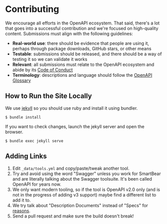 # Contributing

We encourage all efforts in the OpenAPI ecosystem. That said, there's a lot that goes into a successful contribution and we're focused on high-quality content. Submissions must align with the following guidelines:
- **Real-world use**: there should be evidence that people are using it, perhaps through package downloads, GitHub stars, or other means
- **Testable**: submissions should be released, and there should be a way of testing it so we can validate it works
- **Relevant**: all submissions must relate to the OpenAPI ecosystem and abide by its [Code of Conduct](https://github.com/OAI/OpenAPI-Specification/blob/main/CODE_OF_CONDUCT.md)
- **Terminology**: descriptions and language should follow the [OpenAPI Glossary](https://github.com/openapi-contrib/glossary?tab=readme-ov-file#api-description)

## How to Run the Site Locally

We use [jekyll](https://jekyllrb.com/) so you should use ruby and install it using bundler.

```
$ bundle install
```

If you want to check changes, launch the jekyll server and open the browser.

```
$ bundle exec jekyll serve
```

## Adding Links

1. Edit `_data/tools.yml` and copy/paste/tweak another tool.
2. Try and avoid using the word "Swagger" unless you work for SmartBear and are literally talking about the Swagger toolsuite. It's been called OpenAPI for years now.
3. We only want modern tooling, so if the tool is OpenAPI v2.0 only (and is not in the progress of adding v3 support) maybe find a different list to add it to.
4. We try talk about "Description Documents" instead of "Specs" for [reasons][overloaded-terms].
5. Send a pull request and make sure the build doesn't break!

[overloaded-terms]: https://apisyouwonthate.com/blog/resolving-overloaded-terms-for-api-specifications-descriptions-contracts
